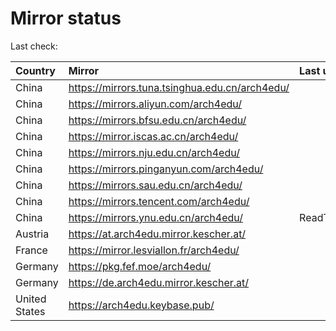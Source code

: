 <script src="./time.js"></script>
# Mirror status
Last check: <script type="text/javascript">localize(1668244988.2517617);</script>

|Country|Mirror|Last update|
|:------|:-----|:----------|
|China|https://mirrors.tuna.tsinghua.edu.cn/arch4edu/|<script type="text/javascript">localize(1668149642);</script>|
|China|https://mirrors.aliyun.com/arch4edu/|<script type="text/javascript">localize(1668149642);</script>|
|China|https://mirrors.bfsu.edu.cn/arch4edu/|<script type="text/javascript">localize(1668149642);</script>|
|China|https://mirror.iscas.ac.cn/arch4edu/|<script type="text/javascript">localize(1668149642);</script>|
|China|https://mirrors.nju.edu.cn/arch4edu/|<script type="text/javascript">localize(1668149642);</script>|
|China|https://mirrors.pinganyun.com/arch4edu/|<script type="text/javascript">localize(1668149642);</script>|
|China|https://mirrors.sau.edu.cn/arch4edu/|<script type="text/javascript">localize(1650446957);</script>|
|China|https://mirrors.tencent.com/arch4edu/|<script type="text/javascript">localize(1668149642);</script>|
|China|https://mirrors.ynu.edu.cn/arch4edu/|ReadTimeout|
|Austria|https://at.arch4edu.mirror.kescher.at/|<script type="text/javascript">localize(1668149642);</script>|
|France|https://mirror.lesviallon.fr/arch4edu/|<script type="text/javascript">localize(1668149642);</script>|
|Germany|https://pkg.fef.moe/arch4edu/|<script type="text/javascript">localize(1668149642);</script>|
|Germany|https://de.arch4edu.mirror.kescher.at/|<script type="text/javascript">localize(1668149642);</script>|
|United States|https://arch4edu.keybase.pub/|<script type="text/javascript">localize(1668149642);</script>|

<script src="./tablefilter/tablefilter.js"></script>
<script src="./table.js"></script>